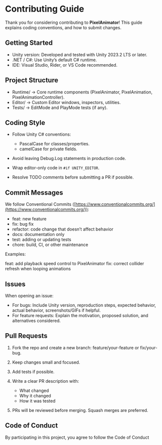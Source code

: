 
# Contributing Guide

Thank you for considering contributing to **PixelAnimator**!
This guide explains coding conventions, and how to submit changes.

## Getting Started

* Unity version: Developed and tested with Unity 2023.2 LTS or later.
* .NET / C#: Use Unity’s default C# runtime.
* IDE: Visual Studio, Rider, or VS Code recommended.

## Project Structure

* Runtime/ → Core runtime components (PixelAnimator, PixelAnimation, PixelAnimationController).
* Editor/ → Custom Editor windows, inspectors, utilities.
* Tests/ → EditMode and PlayMode tests (if any).

## Coding Style

* Follow Unity C# conventions:

    * PascalCase for classes/properties.
    * camelCase for private fields.
* Avoid leaving Debug.Log statements in production code.
* Wrap editor-only code in `#if UNITY_EDITOR`.
* Resolve TODO comments before submitting a PR if possible.

## Commit Messages

We follow Conventional Commits ([https://www.conventionalcommits.org/](https://www.conventionalcommits.org/)):

* feat: new feature
* fix: bug fix
* refactor: code change that doesn’t affect behavior
* docs: documentation only
* test: adding or updating tests
* chore: build, CI, or other maintenance

Examples:

feat: add playback speed control to PixelAnimator
fix: correct collider refresh when looping animations

## Issues

When opening an issue:

* For bugs: Include Unity version, reproduction steps, expected behavior, actual behavior, screenshots/GIFs if helpful.
* For feature requests: Explain the motivation, proposed solution, and alternatives considered.

## Pull Requests

1. Fork the repo and create a new branch: feature/your-feature or fix/your-bug.
2. Keep changes small and focused.
3. Add tests if possible.
4. Write a clear PR description with:

    * What changed
    * Why it changed
    * How it was tested
5. PRs will be reviewed before merging. Squash merges are preferred.

## Code of Conduct

By participating in this project, you agree to follow the Code of Conduct